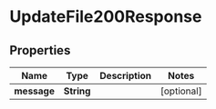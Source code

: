 

# UpdateFile200Response


## Properties

| Name | Type | Description | Notes |
|------------ | ------------- | ------------- | -------------|
|**message** | **String** |  |  [optional] |



